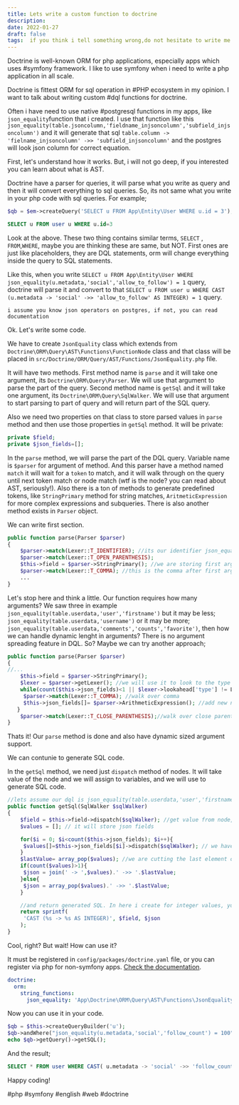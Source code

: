 ```yaml
---
title: Lets write a custom function to doctrine
description:
date: 2022-01-27 
draft: false
tags:  if you think i tell something wrong,do not hesitate to write me an email to z[œt]emre.xyz
---
```



Doctrine is well-known ORM for php applications, especially apps which uses #symfony framework. I like to use symfony when i need to write a php application in all scale. 

Doctrine is fittest ORM for sql operation in #PHP ecosystem in my opinion. I want to talk about writing custom #dql functions for doctrine.
<!--more-->
Often i have need to use native #postgresql functions in my apps, like `json_equality`function that i created. I use that function like this `json_equality(table.jsoncolumn,'fieldname_injsoncolumn','subfield_injsoncolumn')` and it will generate that sql `table.column -> 'fielname_injsoncolumn' ->> 'subfield_injsoncolumn'` and the postgres will look json column for correct equation. 

First, let's understand how it works. But, i will not go deep, if you interested you can learn about what is AST.

Doctrine have a parser for queries, it will parse what you write as query and then it will convert everything to sql queries. So, its not same what you write in your php code with sql queries. For example;

```php
$qb = $em->createQuery('SELECT u FROM App\Entity\User WHERE u.id = 3');
```
 
```sql
SELECT u FROM user u WHERE u.id=3
```

Look at the above. These two thing contains similar terms, `SELECT` , `FROM`,`WHERE`, maybe you are thinking these are same, but NOT. First ones are just like placeholders, they are DQL statements, orm will change everything inside the query to SQL statements. 

Like this, when you write `SELECT u FROM App\Entity\User WHERE json_equality(u.metadata,'social','allow_to_follow') = 1` query, doctrine will parse it and convert to that `SELECT u FROM user u WHERE CAST (u.metadata -> 'social' ->> 'allow_to_follow' AS INTEGER) = 1` query. 

	i assume you know json operators on postgres, if not, you can read documentation
	
Ok. Let's write some code. 

We have to create `JsonEquality` class which extends from `Doctrine\ORM\Query\AST\Functions\FunctionNode` class and that class will be placed in `src/Doctrine/ORM/Query/AST/Functions/JsonEquality.php` file. 

It will have two methods. First method name is `parse` and it will take one argument, its `Doctrine\ORM\Query\Parser`. We will use that argument to parse the part of the query. Second method name is `getSql` and it will take one argument, its `Doctrine\ORM\Query\SqlWalker`. We will use that argument to start parsing to part of query and will return part of the SQL query. 

Also we need two properties on that class to store parsed values in `parse` method and then use those properties in `getSql` method. It will be private:

``` php
private $field;
private $json_fields=[];
```

In the `parse` method, we will parse the part of the DQL query. Variable name is `$parser` for argument of method. And this parser have a method named `match` it will wait for a `token` to match, and it will walk through on the query until next token match or node match (wtf is the node? you can read about AST, seriously!). Also there is a ton of methods to generate predefined tokens, like `StringPrimary` method for string matches, `AritmeticExpression` for more complex expressions and subqueries. There is also another method exists in `Parser` object.

We can write first section. 

```php
public function parse(Parser $parser)
{
	$parser->match(Lexer::T_IDENTIFIER); //its our identifier json_equality
	$parser->match(Lexer::T_OPEN_PARENTHESIS);
	$this->field = $parser->StringPrimary(); //we are storing first argument of json_equality function as property. This is not the calue, its node of the first value. We will use that in getSql method.
	$parser->match(Lexer::T_COMMA); //this is the comma after first argument
	...
}
```

Let's stop here and think a little. Our function requires how many arguments? We saw three in example `json_equality(table.userdata,'user','firstname')` but it may be less; `json_equality(table.userdata,'username')` or it may be more; `json_equality(table.userdata,'comments','counts','favorite')`, then how we can handle dynamic lenght in arguments? There is no argument spreading feature in DQL. So? Maybe we can try another approach;

```php
public function parse(Parser $parser)
{
//...
	$this->field = $parser->StringPrimary();
	$lexer = $parser->getLexer(); //we will use it to look to the type of the current token
	while(count($this->json_fields)<1 || $lexer->lookahead['type'] != Lexer::T_CLOSE_PARENTHESIS) { //loop until reach the close paranthesis
     $parser->match(Lexer::T_COMMA); //walk over comma
     $this->json_fields[]= $parser->ArithmeticExpression(); //add new node to array property
   }
	$parser->match(Lexer::T_CLOSE_PARENTHESIS);//walk over close parenthesis and complete the parsing
}
```

Thats it! Our `parse` method is done and also have dynamic sized argument support.

We can contunie to generate SQL code.

In the `getSql` method, we need just `dispatch` method of nodes. It will take value of the node and we will assign to variables, and we will use to generate SQL code. 

```php
//lets assume our dql is json_equality(table.userdata,'user','firstname')
public function getSql(SqlWalker $sqlWalker)
{
	$field = $this->field->dispatch($sqlWalker); //get value from node, it will be table.userdata
	$values = []; // it will store json fields

	for($i = 0; $i<count($this->json_fields); $i++){
	 $values[]=$this->json_fields[$i]->dispatch($sqlWalker); // we have to dispatch all fields and push values to $values array
	}
	$lastValue= array_pop($values); //we are cutting the last element of the values array. We will use that just after ->> oparator, others will be use -> operator. 
	if(count($values)>1){
	 $json = join(' -> ',$values).' ->> '.$lastValue;
	}else{
	 $json = array_pop($values).' ->> '.$lastValue;
	}

	//and return generated SQL. In here i create for integer values, you can make it works for your needs. 
	return sprintf(
	 'CAST (%s -> %s AS INTEGER)', $field, $json
	);
}
```

Cool, right? But wait! How can use it? 

It must be registered in `config/packages/doctrine.yaml` file, or you can register via php for non-symfony apps. [Check the documentation](https://www.doctrine-project.org/projects/doctrine-orm/en/2.9/cookbook/dql-user-defined-functions.html#dql-user-defined-functions).

```yaml
doctrine:
  orm:
    string_functions:
	  json_equality: 'App\Doctrine\ORM\Query\AST\Functions\JsonEquality'
```

Now you can use it in your code. 

```php
$qb = $this->createQueryBuilder('u');
$qb->andWhere("json_equality(u.metadata,'social','follow_count') = 100");
echo $qb->getQuery()->getSQL();
```

And the result;

```sql
SELECT * FROM user WHERE CAST( u.metadata -> 'social' ->> 'follow_count' AS INTEGER) = 100;
```

Happy coding!

#php #symfony #english #web #doctrine 

